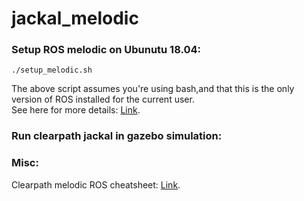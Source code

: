 # jackal_melodic
### Setup ROS melodic on Ubunutu 18.04:

```./setup_melodic.sh```

The above script assumes you're using bash,and that this is the only version of ROS installed for the current user.<br/>
See here for more details: [Link](http://wiki.ros.org/melodic/Installation/Ubuntu).

### Run clearpath jackal in gazebo simulation:

### Misc:

Clearpath melodic ROS cheatsheet: [Link](https://www.generationrobots.com/media/ROS_Cheat_Sheet_Melodic.pdf).
